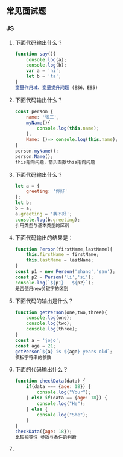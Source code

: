 ## 常见面试题

### JS

1. 下面代码输出什么？

   ```js
   function say(){
       console.log(a);
       console.log(b);
       var a = 'ni';
       let b = 'ta';
   }
   变量作用域、变量提升问题 (ES6、ES5)
   ```

2. 下面代码输出什么？

   ```js
   const person {
       name: '张三',
       myName(){
           console.log(this.name);
       },
       Name: ()=> console.log(this.name);
   }
   person.myName();
   person.Name();
   this指向问题，箭头函数this指向问题
   ```

3. 下面代码输出什么？

   ```js
   let a = {
       greeting: '你好'
   };
   let b;
   b = a;
   a.greeting = '我不好';
   console.log(b.greeting);
   引用类型与基本类型的区别
   ```

4. 下面代码输出的结果是：

   ```js
   function Person(firstName,lastName){
       this.firstName = firstName;
       this.lastName = lastName;
   }
   const p1 = new Person('zhang','san');
   const p2 = Person('li','si');
   console.log(`${p1}   ${p2}`);
   是否使用new关键字的区别
   ```

5. 下面代码的输出是什么？

   ```js
   function getPerson(one,two,three){
       console.log(one);
       console.log(two);
       console.log(three);
   }
   const a = 'jojo';
   const age = 21;
   getPerson`${a} is ${age} years old`;
   模板字符串的参数
   ```

6. 下面的代码输出什么？

   ```js
   function checkData(data) {
       if(data === {age: 18}) {
           console.log("Your");
       } else if(data == {age: 18}) {
           console.log("He");
       } else {
           console.log("She");
       }
   }
   checkData({age: 18});
   比较相等性 参数与条件的判断
   ```

7. 